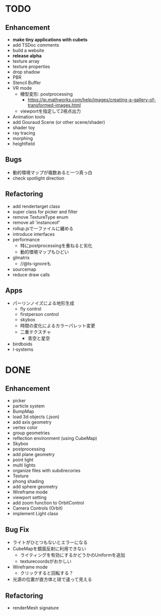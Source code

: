 # TODO

## Enhancement

- **make tiny applications with cubets**
- add TSDoc comments
- build a website
- **release alpha**
- texture array
- texture properties
- drop shadow
- PBR
- Stencil Buffer
- VR mode
  - 樽型変形: postprocessing
    - https://jp.mathworks.com/help/images/creating-a-gallery-of-transformed-images.html
  - viewportを指定して2視点出力
- Animation tools
- add Gouraud Scene (or other scene/shader)
- shader toy
- ray tracing
- morphing
- heightfield

## Bugs

- 動的環境マップが複数あると一つ真っ白
- check spotlight direction

## Refactoring

- add rendertarget class
- super class for picker and filter
- remove TextureType enum
- remove all 'instanceof'
- rollup.jsで一ファイルに纏める
- introduce interfaces
- performance
  - 特にpostprocessingを重ねると劣化
  - 動的環境マップもひどい
- glmatrix
  - //@ts-ignoreも
- sourcemap
- reduce draw calls

## Apps

- パーリンノイズによる地形生成
  - fly control
  - firstperson control
  - skybox
  - 時間の変化によるカラーパレット変更
  - 二重テクスチャ
    - 青空と星空
- birdboids
- l-systems

# DONE

## Enhancement

- picker
- particle system
- BumpMap
- load 3d objects (.json)
- add axis geometry
- vertex color 
- group geometries
- reflection environment (using CubeMap)
- Skybox
- postprocessing
- add plane geometry
- point light
- multi lights
- organize files with subdirecories
- Texture
- phong shading
- add sphere geometry
- Wireframe mode
- viewport setting
- add zoom function to OrbitControl
- Camera Controls (Orbit)
- implement Light class

## Bug Fix

- ライトがひとつもないとエラーになる
- CubeMapを鏡面反射に利用できない
  - ライティングを有効にするかどうかのUniformを追加
  - texturecoordsがおかしい
- Wireframe mode
  - クリックすると回転する？
- 光源の位置が直方体と球で違って見える

## Refactoring

- renderMesh signature